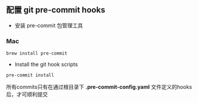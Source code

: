 ## 配置 git pre-commit hooks
- 安装 pre-commit 包管理工具
### Mac
```shell
brew install pre-commit
```
- Install the git hook scripts
```shell
pre-commit install
```

所有commits只有在通过根目录下 **.pre-commit-config.yaml** 文件定义的hooks后，才可顺利提交
